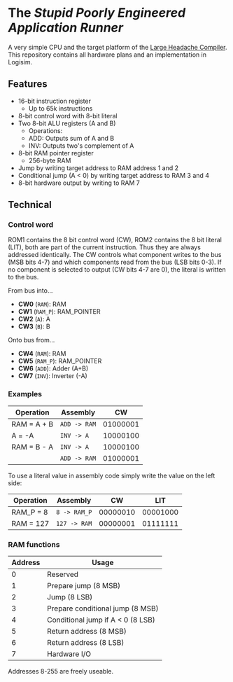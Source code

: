 # The _Stupid Poorly Engineered Application Runner_

A very simple CPU and the target platform of the [Large Headache Compiler](https://github.com/Ryz3D/LHC). This repository contains all hardware plans and an implementation in Logisim.

## Features

- 16-bit instruction register
  - Up to 65k instructions
- 8-bit control word with 8-bit literal
- Two 8-bit ALU registers (A and B)
  - Operations:
  - ADD: Outputs sum of A and B
  - INV: Outputs two's complement of A
- 8-bit RAM pointer register
  - 256-byte RAM
- Jump by writing target address to RAM address 1 and 2
- Conditional jump (A < 0) by writing target address to RAM 3 and 4
- 8-bit hardware output by writing to RAM 7

## Technical

### Control word

ROM1 contains the 8 bit control word (CW), ROM2 contains the 8 bit literal (LIT), both are part of the current instruction. Thus they are always addressed identically.
The CW controls what component writes to the bus (MSB bits 4-7) and which components read from the bus (LSB bits 0-3). If no component is selected to output (CW bits 4-7 are 0), the literal is written to the bus.

From bus into...

- **CW0** (`RAM`): RAM
- **CW1** (`RAM_P`): RAM_POINTER
- **CW2** (`A`): A
- **CW3** (`B`): B

Onto bus from...

- **CW4** (`RAM`): RAM
- **CW5** (`RAM_P`): RAM_POINTER
- **CW6** (`ADD`): Adder (A+B)
- **CW7** (`INV`): Inverter (-A)

### Examples

| Operation   | Assembly     | CW       |
| ----------- | ------------ | -------- |
| RAM = A + B | `ADD -> RAM` | 01000001 |
| A = -A      | `INV -> A`   | 10000100 |
| RAM = B - A | `INV -> A`   | 10000100 |
|             | `ADD -> RAM` | 01000001 |

To use a literal value in assembly code simply write the value on the left side:

| Operation | Assembly     | CW       | LIT      |
| --------- | ------------ | -------- | -------- |
| RAM_P = 8 | `8 -> RAM_P` | 00000010 | 00001000 |
| RAM = 127 | `127 -> RAM` | 00000001 | 01111111 |

### RAM functions

| Address | Usage                             |
| ------- | --------------------------------- |
| 0       | Reserved                          |
| 1       | Prepare jump (8 MSB)              |
| 2       | Jump (8 LSB)                      |
| 3       | Prepare conditional jump (8 MSB)  |
| 4       | Conditional jump if A < 0 (8 LSB) |
| 5       | Return address (8 MSB)            |
| 6       | Return address (8 LSB)            |
| 7       | Hardware I/O                      |

Addresses 8-255 are freely useable.

